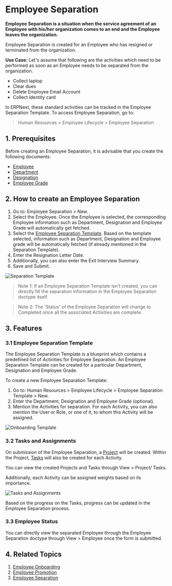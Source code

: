# Employee Separation

**Employee Separation is a situation when the service agreement of an Employee with his/her organization comes to an end and the Employee leaves the organization.**

Employee Separation is created for an Employee who has resigned or terminated from the organization.

**Use Case:** Let's assume that following are the activities which need to be performed as soon as an Employee needs to be separated from the organization.

- Collect laptop
- Clear dues
- Delete Employee Email Account
- Collect identity card


In ERPNext, these standard activities can be tracked in the Employee Separation Template. To access Employee Separation, go to:

> Human Resources > Employee Lifecycle > Employee Separation

## 1.  Prerequisites

Before creating an Employee Separation, it is advisable that you create the following documents:

* [Employee](/docs/v12/user/manual/en/human-resources/employee)
* [Department](/docs/v12/user/manual/en/human-resources/department)
* [Designation](/docs/v12/user/manual/en/human-resources/designation)
* [Employee Grade](/docs/v12/user/manual/en/human-resources/employee-grade)

## 2. How to create an Employee Separation

1. Go to: Employee Separation > New.
1. Select the Employee. Once the Employee is selected, the corresponding Employee information such as Department, Designation and Employee Grade will automatically get fetched.
1. Select the [Employee Separation Template](#31-employee-separation-template). Based on the template selected, information such as Department, Designation and Employee grade will be automatically fetched (if already mentioned in the Separation Template).
1. Enter the Resignation Letter Date.
1. Additionally, you can also enter the Exit Interview Summary.
1. Save and Submit.


  <img class="screenshot" alt="Separation Template" src="{{docs_base_url}}/assets/img/human-resources/employee-separation.png">



> Note 1: If an Employee Separation Template isn't created, you can directly fill the separation information in the Employee Separation doctype itself.

> Note 2: The 'Status' of the Employee Separation will change to Completed once all the associated Activities are complete.


## 3. Features

### 3.1 Employee Separation Template

The Employee Separation Template is a blueprint which contains a predefined list of Activities for Employee Separation. An Employee Separation Template can be created for a particular Department, Designation and Employee Grade.

To create a new Employee Separation Template:

1. Go to: Human Resources > Employee Lifecycle > Employee Separation Template > New.
1. Enter the Department, Designation and Employee Grade (optional).
1. Mention the Activities for separation. For each Activity, you can also mention the User or Role, or one of it, to whom this Activity will be assigned.

  <img class="screenshot" alt="Onboarding Template" src="{{docs_base_url}}/assets/img/human-resources/employee-separation-template.png">


### 3.2 Tasks and Assignments

On submission of the Employee Separation, a [Project](/docs/v12/user/videos/learn/project-and-task) will be created. Within the Project, [Tasks](/docs/v12/user/videos/learn/project-and-task) will also be created for each Activity.

You can view the created Projects and Tasks through View > Project/ Tasks.


Additionally, each Activity can be assigned weights based on its importance.

<img class="screenshot" alt="Tasks and Assignments" src="{{docs_base_url}}/assets/img/human-resources/employee-sep1.png">

Based on the progress on the Tasks, progress can be updated in the Employee Separation process.


### 3.3 Employee Status

You can directly view the separated Employee through the Employee Separation doctype through View > Employee once the form is submitted.


## 4. Related Topics

1. [Employee Onboarding](/docs/v12/user/manual/en/human-resources/employee-onboarding)
1. [Employee Promotion](/docs/v12/user/manual/en/human-resources/employee_promotion)
1. [Employee Separation](/docs/v12/user/manual/en/human-resources/employee-separation)



